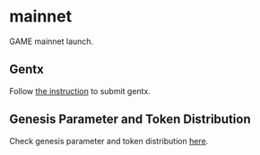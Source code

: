 # mainnet
GAME mainnet launch.

## Gentx
Follow [the instruction](./gentxs/README.md) to submit gentx.


## Genesis Parameter and Token Distribution
Check genesis parameter and token distribution [here](./parameter.md).
